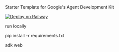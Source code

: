 Starter Template for Google's Agent Development Kit

[![Deploy on Railway](https://railway.com/button.svg)](https://railway.com/template/eVpydG?referralCode=DQZTK7)



run locally

pip install -r requirements.txt

adk web